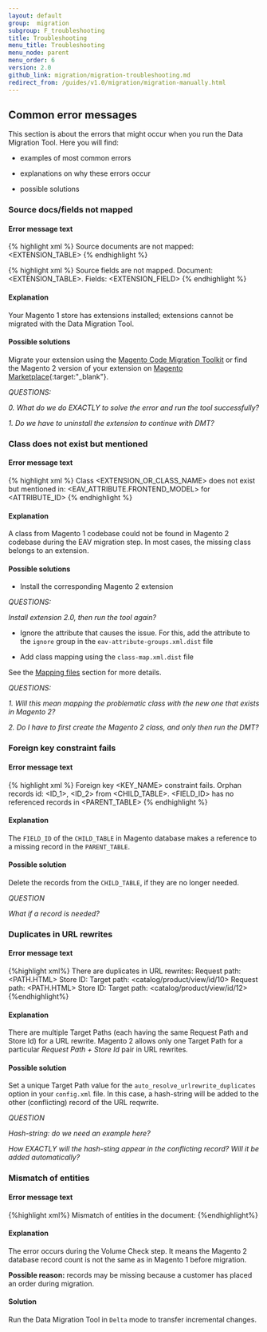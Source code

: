 ```yaml
---
layout: default
group:  migration
subgroup: F_troubleshooting
title: Troubleshooting
menu_title: Troubleshooting
menu_node: parent
menu_order: 6
version: 2.0
github_link: migration/migration-troubleshooting.md
redirect_from: /guides/v1.0/migration/migration-manually.html
---
```


## Common error messages

This section is about the errors that might occur when you run the Data Migration Tool. Here you will find:

* examples of most common errors

* explanations on why these errors occur

* possible solutions

### Source docs/fields not mapped

#### Error message text

{% highlight xml %}
Source documents are not mapped: <EXTENSION_TABLE>
{% endhighlight %}

{% highlight xml %}
Source fields are not mapped. Document: <EXTENSION_TABLE>. Fields: <EXTENSION_FIELD>
{% endhighlight %}

#### Explanation

Your Magento 1 store has extensions installed; extensions cannot be migrated with the Data Migration Tool.

#### Possible solutions

Migrate your extension using the [Magento Code Migration Toolkit](https://github.com/magento/code-migration) or find the Magento 2 version of your extension on [Magento Marketplace](https://marketplace.magento.com/){:target:"_blank"}.

*QUESTIONS:*

*0. What do we do EXACTLY to solve the error and run the tool successfully?*

*1. Do we have to uninstall the extension to continue with DMT?*

### Class does not exist but mentioned

#### Error message text

{% highlight xml %}
Class <EXTENSION_OR_CLASS_NAME> does not exist but mentioned in:
<EAV_ATTRIBUTE.FRONTEND_MODEL> for <ATTRIBUTE_ID>
{% endhighlight %}

#### Explanation

A class from Magento 1 codebase could not be found in Magento 2 codebase during the EAV migration step. In most cases, the missing class belongs to an extension.

#### Possible solutions

* Install the corresponding Magento 2 extension

*QUESTIONS:*

*Install extension 2.0, then run the tool again?*

* Ignore the attribute that causes the issue. For this, add the attribute to the `ignore` group in the `eav-attribute-groups.xml.dist` file

* Add class mapping using the `class-map.xml.dist` file

See the [Mapping files]({{page.baseurl}}/migration/migration-tool-configure.html#migration-config) section for more details.

*QUESTIONS:*

*1. Will this mean mapping the problematic class with the new one that exists in Magento 2?*

*2. Do I have to first create the Magento 2 class, and only then run the DMT?*

### Foreign key constraint fails

#### Error message text

{% highlight xml %}
Foreign key <KEY_NAME> constraint fails.
Orphan records id: <ID_1>, <ID_2> from <CHILD_TABLE>.
<FIELD_ID> has no referenced records in <PARENT_TABLE>
{% endhighlight %}

#### Explanation

The `FIELD_ID` of the `CHILD_TABLE` in Magento database makes a reference to a missing record in the `PARENT_TABLE`.

#### Possible solution

Delete the records from the `CHILD_TABLE`, if they are no longer needed.

*QUESTION*

*What if a record is needed?*

### Duplicates in URL rewrites

#### Error message text

{%highlight xml%}
There are duplicates in URL rewrites:
Request path: <PATH.HTML> Store ID: <ID> Target path: <catalog/product/view/id/10>
Request path: <PATH.HTML> Store ID: <ID> Target path: <catalog/product/view/id/12>
{%endhighlight%}

#### Explanation

There are multiple Target Paths (each having the same Request Path and Store Id) for a URL rewrite. Magento 2 allows only one Target Path for a particular *Request Path + Store Id* pair in URL rewrites.

#### Possible solution

Set a unique Target Path value for the `auto_resolve_urlrewrite_duplicates` option in your `config.xml` file. In this case, a hash-string will be added to the other (conflicting) record of the URL reqwrite.

*QUESTION*

*Hash-string: do we need an example here?*

*How EXACTLY will the hash-sting appear in the conflicting record? Will it be added automatically?*

### Mismatch of entities

#### Error message text

{%highlight xml%}
Mismatch of entities in the document: <DOCUMENT>
{%endhighlight%}

#### Explanation

The error occurs during the Volume Check step. It means the Magento 2 database record count is not the same as in Magento 1 before migration.

**Possible reason:** records may be missing because a customer has placed an order during migration.

#### Solution

Run the Data Migration Tool in `Delta` mode to transfer incremental changes.
